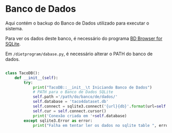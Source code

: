 # Banco de Dados

Aqui contém o backup do Banco de Dados utilizado para executar o sistema.

Para ver os dados deste banco, é necessário do programa [BD Browser for SQLite](https://sqlitebrowser.org/).

Em `/dietprogram/dabase.py`, é necessário alterar o PATH do banco de dados.

```python

class TacoDB():
    def __init__(self):
        try:
            print("TacoDB::__init__\t Iniciando Banco de Dados")
            # PATH para o Banco de Dados SQLite
            self.path ='/path/do/banco/de/dados/'
            self.database = 'taco4dataset.db'
            self.connect = sqlite3.connect('{url}{db}'.format(url=self.path,db=self.database))
            self.cur = self.connect.cursor()
            print('Conexão criada em '+self.database)
        except sqlite3.Error as error:
            print("Falha em tentar ler os dados no sqlite table ", error)

```